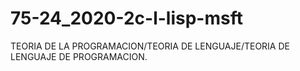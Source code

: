 # 75-24_2020-2c-l-lisp-msft
TEORIA DE LA PROGRAMACION/TEORIA DE LENGUAJE/TEORIA DE LENGUAJE DE PROGRAMACION.
